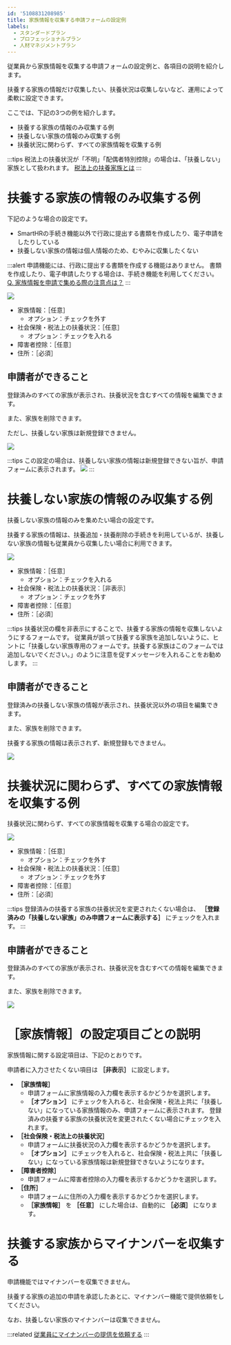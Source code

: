 ```yaml
---
id: '5108831208985'
title: 家族情報を収集する申請フォームの設定例
labels:
  - スタンダードプラン
  - プロフェッショナルプラン
  - 人材マネジメントプラン
---
```

従業員から家族情報を収集する申請フォームの設定例と、各項目の説明を紹介します。

扶養する家族の情報だけ収集したい、扶養状況は収集しないなど、運用によって柔軟に設定できます。

ここでは、下記の3つの例を紹介します。

- 扶養する家族の情報のみ収集する例
- 扶養しない家族の情報のみ収集する例
- 扶養状況に関わらず、すべての家族情報を収集する例

:::tips
税法上の扶養状況が「不明」「配偶者特別控除」の場合は、「扶養しない」家族として扱われます。
[税法上の扶養家族とは](https://knowledge.smarthr.jp/hc/ja/articles/360026107134)
:::

# 扶養する家族の情報のみ収集する例

下記のような場合の設定です。

- SmartHRの手続き機能以外で行政に提出する書類を作成したり、電子申請をしたりしている
- 扶養しない家族の情報は個人情報のため、むやみに収集したくない

:::alert
申請機能には、行政に提出する書類を作成する機能はありません。
書類を作成したり、電子申請したりする場合は、手続き機能を利用してください。
[Q. 家族情報を申請で集める際の注意点は？](https://knowledge.smarthr.jp/hc/ja/articles/5141240383001)
:::

![](./form_01.png)

- 家族情報：［任意］
    - オプション：チェックを外す
- 社会保険・税法上の扶養状況：［任意］
    - オプション：チェックを入れる
- 障害者控除：［任意］
- 住所：［必須］

## 申請者ができること

登録済みのすべての家族が表示され、扶養状況を含むすべての情報を編集できます。

また、家族を削除できます。

ただし、扶養しない家族は新規登録できません。

![](./form_011.png)

:::tips
この設定の場合は、扶養しない家族の情報は新規登録できない旨が、申請フォームに表示されます。
![](./hint.png)
:::

# 扶養しない家族の情報のみ収集する例

扶養しない家族の情報のみを集めたい場合の設定です。

扶養する家族の情報は、扶養追加・扶養削除の手続きを利用しているが、扶養しない家族の情報も従業員から収集したい場合に利用できます。

![](./form_02.png)

- 家族情報：［任意］
    - オプション：チェックを入れる
- 社会保険・税法上の扶養状況：［非表示］
    - オプション：チェックを外す
- 障害者控除：［任意］
- 住所：［必須］

:::tips
扶養状況の欄を非表示にすることで、扶養する家族の情報を収集しないようにするフォームです。
従業員が誤って扶養する家族を追加しないように、ヒントに「扶養しない家族専用のフォームです。扶養する家族はこのフォームでは追加しないでください。」のように注意を促すメッセージを入れることをお勧めします。
:::

## 申請者ができること

登録済みの扶養しない家族の情報が表示され、扶養状況以外の項目を編集できます。

また、家族を削除できます。

扶養する家族の情報は表示されず、新規登録もできません。

![](./form_021.png)

# 扶養状況に関わらず、すべての家族情報を収集する例

扶養状況に関わらず、すべての家族情報を収集する場合の設定です。

![](./form_03.png)

- 家族情報：［任意］
    - オプション：チェックを外す
- 社会保険・税法上の扶養状況：［任意］
    - オプション：チェックを外す
- 障害者控除：［任意］
- 住所：［必須］

:::tips
登録済みの扶養する家族の扶養状況を変更されたくない場合は、 **［登録済みの「扶養しない家族」のみ申請フォームに表示する］** にチェックを入れます。
:::

## 申請者ができること

登録済みのすべての家族が表示され、扶養状況を含むすべての情報を編集できます。

また、家族を削除できます。

![](https://knowledge.smarthr.jp/hc/article_attachments/5465379001241/form_011.png)

# ［家族情報］の設定項目ごとの説明

家族情報に関する設定項目は、下記のとおりです。

申請者に入力させたくない項目は **［非表示］** に設定します。

-  **［家族情報］** 
    - 申請フォームに家族情報の入力欄を表示するかどうかを選択します。
    -  **［オプション］** にチェックを入れると、社会保険・税法上共に「扶養しない」になっている家族情報のみ、申請フォームに表示されます。
        登録済みの扶養する家族の扶養状況を変更されたくない場合にチェックを入れます。
-  **［社会保険・税法上の扶養状況］** 
    - 申請フォームに扶養状況の入力欄を表示するかどうかを選択します。
    -  **［オプション］** にチェックを入れると、社会保険・税法上共に「扶養しない」になっている家族情報は新規登録できないようになります。
-  **［障害者控除］** 
    - 申請フォームに障害者控除の入力欄を表示するかどうかを選択します。
-  **［住所］** 
    - 申請フォームに住所の入力欄を表示するかどうかを選択します。
    -  **［家族情報］** を **［任意］** にした場合は、自動的に **［必須］** になります。

# 扶養する家族からマイナンバーを収集する

申請機能ではマイナンバーを収集できません。

扶養する家族の追加の申請を承認したあとに、マイナンバー機能で提供依頼をしてください。

なお、扶養しない家族のマイナンバーは収集できません。

:::related
[従業員にマイナンバーの提供を依頼する](https://knowledge.smarthr.jp/hc/ja/articles/360026105214)
:::
